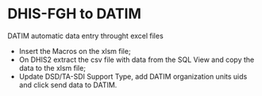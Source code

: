# DHIS-FGH to DATIM
DATIM automatic data entry throught excel files

- Insert the Macros on the xlsm file;
- On DHIS2 extract the csv file with data from the SQL View and copy the data to the xlsm file;
- Update DSD/TA-SDI Support Type, add DATIM organization units uids and click send data to DATIM.
